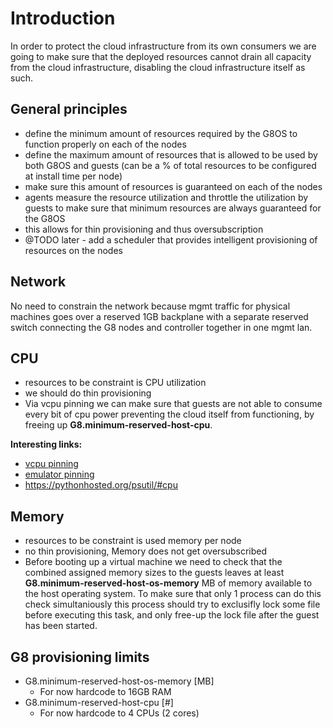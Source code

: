 # Introduction

In order to protect the cloud infrastructure from its own consumers we are going to make sure that the deployed resources cannot drain all capacity from the cloud infrastructure, disabling the cloud infrastructure itself as such.

## General principles

- define the minimum amount of resources required by the G8OS to function properly on each of the nodes
- define the maximum amount of resources that is allowed to be used by both G8OS and guests (can be a % of total resources to be configured at install time per node)
- make sure this amount of resources is guaranteed on each of the nodes
- agents measure the resource utilization and throttle the utilization by guests to make sure that minimum resources are always guaranteed for the G8OS
- this allows for thin provisioning and thus oversubscription
- @TODO later - add a scheduler that provides intelligent provisioning of resources on the nodes

## Network

No need to constrain the network because mgmt traffic for physical machines goes over a reserved 1GB backplane with a separate reserved switch connecting the G8 nodes and controller together in one mgmt lan.

## CPU

- resources to be constraint is CPU utilization
- we should do thin provisioning
- Via vcpu pinning we can make sure that guests are not able to consume every bit of cpu power preventing the cloud itself from functioning, by freeing up **G8.minimum-reserved-host-cpu**.

**Interesting links:**
- [vcpu pinning](https://access.redhat.com/documentation/en-US/Red_Hat_Enterprise_Linux/6/html/Virtualization_Tuning_and_Optimization_Guide/sect-Virtualization_Tuning_Optimization_Guide-NUMA-NUMA_and_libvirt-vcpu_pinning_with_virsh.html)
- [emulator pinning](https://access.redhat.com/documentation/en-US/Red_Hat_Enterprise_Linux/6/html/Virtualization_Tuning_and_Optimization_Guide/sect-Virtualization_Tuning_Optimization_Guide-NUMA-NUMA_and_libvirt-domain_cpu_pinning_with_virsh.html)
- https://pythonhosted.org/psutil/#cpu

## Memory

- resources to be constraint is used memory per node
- no thin provisioning, Memory does not get oversubscribed
- Before booting up a virtual machine we need to check that the combined assigned memory sizes to the guests leaves at least **G8.minimum-reserved-host-os-memory** MB of memory available to the host operating system.
To make sure that only 1 process can do this check simultaniously this process should try to exclusifly lock some file before executing this task, and only free-up the lock file after the guest has been started.

## G8 provisioning limits

- G8.minimum-reserved-host-os-memory [MB]
  - For now hardcode to 16GB RAM
- G8.minimum-reserved-host-cpu [#]
  - For now hardcode to 4 CPUs (2 cores)
